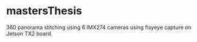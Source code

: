 # mastersThesis
360 panorama stitching using 6 IMX274 cameras using fisyeye capture on Jetson TX2 board.
